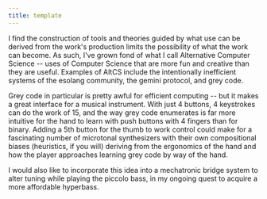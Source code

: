 ```yaml
---
title: template
---
```

I find the construction of tools and theories guided by what use can be derived from the work's production limits the possibility of what the work can become. As such, I've grown fond of what I call Alternative Computer Science -- uses of Computer Science that are more fun and creative than they are useful. Examples of AltCS include the intentionally inefficient systems of the esolang community, the gemini protocol, and grey code. 

Grey code in particular is pretty awful for efficient computing -- but it makes a great interface for a musical instrument. With just 4 buttons, 4 keystrokes can do the work of 15, and the way grey code enumerates is far more intuitive for the hand to learn with push buttons with 4 fingers than for binary. Adding a 5th button for the thumb to work control could make for a fascinating number of microtonal synthesizers with their own compositional biases (heuristics, if you will) deriving from the ergonomics of the hand and how the player approaches learning grey code by way of the hand. 

I would also like to incorporate this idea into a mechatronic bridge system to alter tuning while playing the piccolo bass, in my ongoing quest to acquire a more affordable hyperbass.